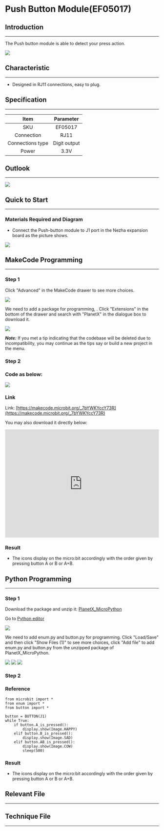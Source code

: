 # Push Button Module(EF05017)

## Introduction
---

The Push button module is able to detect your press action.

![](./images/05017_01.png)

## Characteristic
---

- Designed in RJ11 connections, easy to plug.

## Specification
---

Item | Parameter 
:-: | :-: 
SKU|EF05017
Connection|RJ11
Connections type|Digit output
Power|3.3V



## Outlook
---


![](./images/05017_02.png)

## Quick to Start
---

### Materials Required and Diagram

- Connect the Push-button module to J1 port in the Nezha expansion board as the picture shows.


![](./images/05017_03.png)

## MakeCode Programming
---

### Step 1

Click "Advanced" in the MakeCode drawer to see more choices.

![](./images/05001_04.png)

We need to add a package for programming, . Click "Extensions" in the bottom of the drawer and search with "PlanetX" in the dialogue box to download it. 

![](./images/05001_05.png)

***Note:*** If you met a tip indicating that the codebase will be deleted due to incompatibility, you may continue as the tips say or build a new project in the menu. 

### Step 2

### Code as below:

![](./images/05017_06.png)


### Link
Link: [https://makecode.microbit.org/_7bYWKYccY73R](https://makecode.microbit.org/_7bYWKYccY73R)

You may also download it directly below: 

<div style="position:relative;height:0;padding-bottom:70%;overflow:hidden;"><iframe style="position:absolute;top:0;left:0;width:100%;height:100%;" src="https://makecode.microbit.org/#pub:_7bYWKYccY73R" frameborder="0" sandbox="allow-popups allow-forms allow-scripts allow-same-origin"></iframe></div>  


### Result
- The icons display on the micro:bit accordingly with the order given by pressing button A or B or A+B. 

## Python Programming 
---

### Step 1

Download the package and unzip it: [PlanetX_MicroPython](https://github.com/lionyhw/PlanetX_MicroPython/archive/master.zip)

Go to   [Python editor](https://python.microbit.org/v/2.0)

![](./images/05001_07.png)

We need to add enum.py and button.py for programming. Click "Load/Save" and then click "Show Files (1)" to see more choices, click "Add file" to add enum.py and button.py from the unzipped package of PlanetX_MicroPython. 

![](./images/05001_08.png)
![](./images/05001_09.png)
![](./images/05017_10.png)

### Step 2

### Reference

```
from microbit import *
from enum import *
from button import *

button = BUTTON(J1)
while True:
    if button.A_is_pressed():
        display.show(Image.HAPPY)
    elif button.B_is_pressed():
        display.show(Image.SAD)
    elif button.AB_is_pressed():
        display.show(Image.COW)
        sleep(500)
```


### Result
- The icons display on the micro:bit accordingly with the order given by pressing button A or B or A+B.

## Relevant File
---

## Technique File
---
